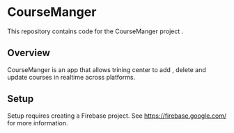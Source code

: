 # CourseManger

This repository contains code for the CourseManger project .

## Overview

CourseManger is an app that allows trining center to add , delete and update courses in realtime across platforms.

## Setup

Setup requires creating a Firebase project. See https://firebase.google.com/ for more information.


